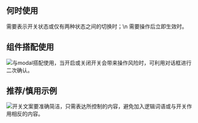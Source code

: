 ## 何时使用

需要表示开关状态或仅有两种状态之间的切换时；\n 需要操作后立即生效时。

## 组件搭配使用

![与modal搭配使用，当开启或关闭开关会带来操作风险时，可利用对话框进行二次确认。](01)

## 推荐/慎用示例

![开关文案要准确简洁，只需表达所控制的内容，避免加入逻辑词语或与开关作用相反的内容。](02)
